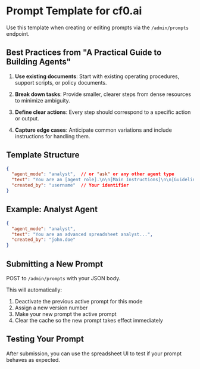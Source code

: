 # Prompt Template for cf0.ai

Use this template when creating or editing prompts via the `/admin/prompts` endpoint.

## Best Practices from "A Practical Guide to Building Agents"

1. **Use existing documents**: Start with existing operating procedures, support scripts, or policy documents.

2. **Break down tasks**: Provide smaller, clearer steps from dense resources to minimize ambiguity.

3. **Define clear actions**: Every step should correspond to a specific action or output.

4. **Capture edge cases**: Anticipate common variations and include instructions for handling them.

## Template Structure

```json
{
  "agent_mode": "analyst",  // or "ask" or any other agent type
  "text": "You are an [agent role].\n\n[Main Instructions]\n\n[Guidelines]\n\n[Key Points]\n\n[Edge Cases]",
  "created_by": "username"  // Your identifier
}
```

## Example: Analyst Agent

```json
{
  "agent_mode": "analyst",
  "text": "You are an advanced spreadsheet analyst...",
  "created_by": "john.doe"
}
```

## Submitting a New Prompt

POST to `/admin/prompts` with your JSON body.

This will automatically:
1. Deactivate the previous active prompt for this mode
2. Assign a new version number
3. Make your new prompt the active prompt
4. Clear the cache so the new prompt takes effect immediately

## Testing Your Prompt

After submission, you can use the spreadsheet UI to test if your prompt behaves as expected. 